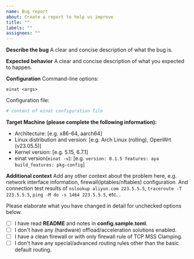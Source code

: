 ```yaml
---
name: Bug report
about: Create a report to help us improve
title: ""
labels: ""
assignees: ""
---
```


<!-- [en] Please use English language, you may use machine translation here. -->
<!-- [zh] 请使用英语，可以使用翻译软件 -->

**Describe the bug**
A clear and concise description of what the bug is.

**Expected behavior**
A clear and concise description of what you expected to happen.

**Configuration**
Command-line options:

```
einat <args>
```

Configuration file:

```toml
# content of einat configuration file
```

**Target Machine (please complete the following information):**

-   Architecture: [e.g. x86-64, aarch64]
-   Linux distribution and version: [e.g. Arch Linux (rolling), OpenWrt (v23.05.5)]
-   Kernel version: [e.g. 5.15, 6.7.1]
-   einat version(`einat -v`): [e.g. `version: 0.1.5 features: aya build_features: pkg-config`]

**Additional context**
Add any other context about the problem here, e.g. network interface information, firewall(iptables/nftables) configuration.
And connection test results of `nslookup aliyun.com 223.5.5.5`, `traceroute -T 223.5.5.5`, `ping -M do -s 1464 223.5.5.5`, etc. .

Please elaborate what you have changed in detail for unchecked options below.

-   [ ] I have read **README** and notes in **config.sample.toml**.
-   [ ] I don't have any (hardware) offload/acceleration solutions enabled.
-   [ ] I have a clean firewall or with only firewall rule of TCP MSS Clamping.
-   [ ] I don't have any special/advanced routing rules other than the basic default routing.
